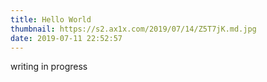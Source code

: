 ```yaml
---
title: Hello World
thumbnail: https://s2.ax1x.com/2019/07/14/Z5T7jK.md.jpg
date: 2019-07-11 22:52:57
---
```


writing in progress